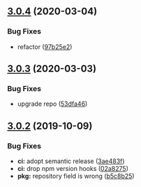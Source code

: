 ## [3.0.4](https://github.com/neovici/nullxlsx/compare/v3.0.3...v3.0.4) (2020-03-04)


### Bug Fixes

* refactor ([97b25e2](https://github.com/neovici/nullxlsx/commit/97b25e2e7087b81f825ff60f15f448b7e0393311))

## [3.0.3](https://github.com/neovici/nullxlsx/compare/v3.0.2...v3.0.3) (2020-03-03)


### Bug Fixes

* upgrade repo ([53dfa46](https://github.com/neovici/nullxlsx/commit/53dfa460179165a2a8ac542c7660df22ae8bc1c7))

## [3.0.2](https://github.com/neovici/nullxlsx/compare/v3.0.1...v3.0.2) (2019-10-09)


### Bug Fixes

* **ci:** adopt semantic release ([3ae483f](https://github.com/neovici/nullxlsx/commit/3ae483f))
* **ci:** drop npm version hooks ([02a8275](https://github.com/neovici/nullxlsx/commit/02a8275))
* **pkg:** repository field is wrong ([b5c8b25](https://github.com/neovici/nullxlsx/commit/b5c8b25))
